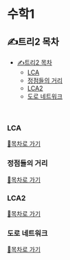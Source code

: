 # 수학1

## ✍트리2 목차

- [✍트리2 목차](#트리2-목차)
  - [LCA](#lca)
  - [정점들의 거리](#정점들의-거리)
  - [LCA2](#lca2)
  - [도로 네트워크](#도로-네트워크)

<br>

### LCA

[🚀목차로 가기](#트리2-목차)
<br>

### 정점들의 거리

[🚀목차로 가기](#트리2-목차)
<br>

### LCA2

[🚀목차로 가기](#트리2-목차)
<br>

### 도로 네트워크

[🚀목차로 가기](#트리2-목차)
<br>
